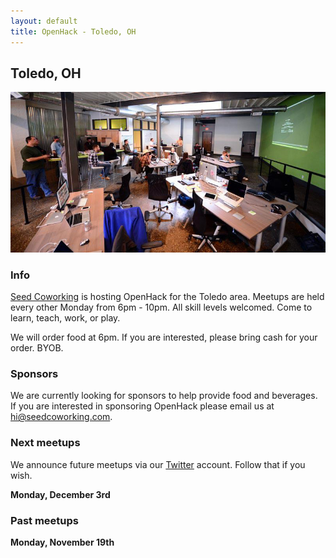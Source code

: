 ```yaml
---
layout: default
title: OpenHack - Toledo, OH
---
```


## Toledo, OH

![Seed Lunch n' Learn](lunch-n-learn.jpg)

### Info

[Seed Coworking](http://seedcowork.com) is hosting OpenHack for the Toledo area. Meetups are held every other Monday from 6pm - 10pm. All skill levels welcomed. Come to learn, teach, work, or play.

We will order food at 6pm. If you are interested, please bring cash for your order. BYOB.

### Sponsors

We are currently looking for sponsors to help provide food and beverages. If you are interested in sponsoring OpenHack please email us at [hi@seedcoworking.com](mailto:hi@seedcoworking.com).

### Next meetups

We announce future meetups via our [Twitter](http://twitter.com/openhacktoledo) account. Follow that if you wish.

**Monday, December 3rd**

### Past meetups

**Monday, November 19th**
